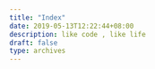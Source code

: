 ```yaml
---
title: "Index"
date: 2019-05-13T12:22:44+08:00
description: like code , like life
draft: false
type: archives
---
```


